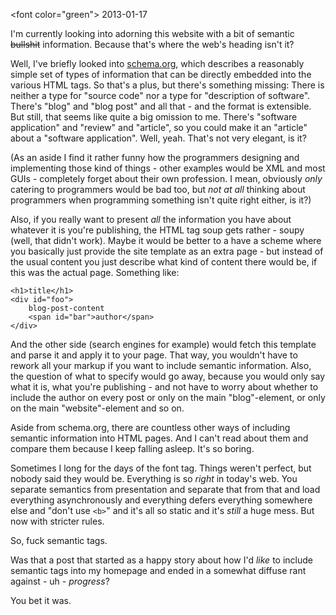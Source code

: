 &lt;font color="green"&gt;
2013-01-17

I'm currently looking into adorning this website with a bit of semantic
<strike>bullshit</strike> information. Because that's where the web's heading
isn't it?

Well, I've briefly looked into [schema.org](http://schema.org), which describes
a reasonably simple
set of types of information that can be directly embedded into the various HTML
tags. So that's a plus, but there's something missing: There is neither a type
for "source code" nor a type for "description of software". There's "blog" and
"blog post" and all that - and the format is extensible. But still, that seems
like quite a big omission to me. There's "software application" and "review"
and "article", so you could make it an "article" about a "software
application". Well, yeah. That's not very elegant, is it?

(As an aside I find it rather funny how the programmers designing and
implementing those kind of things - other examples would be XML and most GUIs -
completely forget about their own profession. I mean, obviously *only* catering
to programmers would be bad too, but *not at all* thinking about programmers
when programming something isn't quite right either, is it?)

Also, if you really want to present *all* the information you have about
whatever it is you're publishing, the HTML tag soup gets rather - soupy (well,
that didn't work). Maybe it would be better to a have a scheme where you
basically just provide the site template as an extra page - but instead of the
usual content you just describe what kind of content there would be, if this
was the actual page. Something like:

    <h1>title</h1>
    <div id="foo">
        blog-post-content
        <span id="bar">author</span>
    </div>

And the other side (search engines for example) would fetch this template
and parse it and apply it to your page.
That way, you wouldn't have to rework all your markup if you want to include
semantic information. Also, the question of what to specify would go away,
because you would only say what it is, what you're publishing - and not have to
worry about whether to include the author on every post or only on the main
"blog"-element, or only on the main "website"-element and so on.

Aside from schema.org, there are countless other ways of including semantic
information into HTML pages. And I can't read about them and compare them
because I keep falling asleep. It's so boring.

Sometimes I long for the days of the font tag. Things weren't perfect, but
nobody said they would be. Everything is so *right* in today's web. You
separate semantics from presentation and separate that from that and load
everything asynchronously and everything defers everything somewhere else and
"don't use `<b>`" and it's all so static and it's *still* a huge mess. But now
with stricter rules.

So, fuck semantic tags.

Was that a post that started as a happy story about how I'd *like* to include
semantic tags into my homepage and ended in a somewhat diffuse rant against -
uh - *progress*?

You bet it was.

